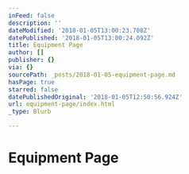 ```yaml
---
inFeed: false
description: ''
dateModified: '2018-01-05T13:00:23.708Z'
datePublished: '2018-01-05T13:00:24.092Z'
title: Equipment Page
author: []
publisher: {}
via: {}
sourcePath: _posts/2018-01-05-equipment-page.md
hasPage: true
starred: false
datePublishedOriginal: '2018-01-05T12:50:56.924Z'
url: equipment-page/index.html
_type: Blurb

---
```

# Equipment Page